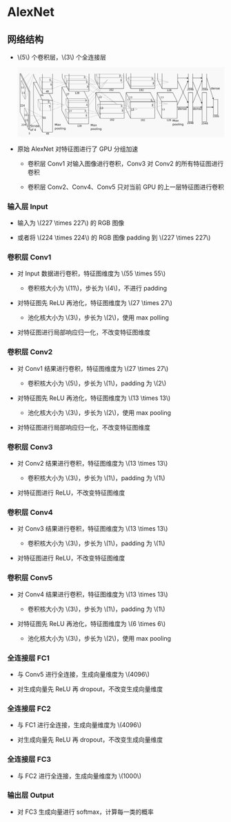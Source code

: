 <script type="text/javascript" src="http://cdn.mathjax.org/mathjax/latest/MathJax.js?config=default"></script>

# AlexNet

## 网络结构

- \\(5\\) 个卷积层，\\(3\\) 个全连接层

	![img](images/alexnet.png)

- 原始 AlexNet 对特征图进行了 GPU 分组加速

	- 卷积层 Conv1 对输入图像进行卷积，Conv3 对 Conv2 的所有特征图进行卷积

	- 卷积层 Conv2、Conv4、Conv5 只对当前 GPU 的上一层特征图进行卷积

### 输入层 Input

- 输入为 \\(227 \times 227\\) 的 RGB 图像

- 或者将 \\(224 \times 224\\) 的 RGB 图像 padding 到 \\(227 \times 227\\)

### 卷积层 Conv1

- 对 Input 数据进行卷积，特征图维度为 \\(55 \times 55\\)

	- 卷积核大小为 \\(11\\)，步长为 \\(4\\)，不进行 padding

- 对特征图先 ReLU 再池化，特征图维度为 \\(27 \times 27\\)

	- 池化核大小为 \\(3\\)，步长为 \\(2\\)，使用 max polling

- 对特征图进行局部响应归一化，不改变特征图维度

### 卷积层 Conv2

- 对 Conv1 结果进行卷积，特征图维度为 \\(27 \times 27\\)

	- 卷积核大小为 \\(5\\)，步长为 \\(1\\)，padding 为 \\(2\\)

- 对特征图先 ReLU 再池化，特征图维度为 \\(13 \times 13\\)

	- 池化核大小为 \\(3\\)，步长为 \\(2\\)，使用 max pooling

- 对特征图进行局部响应归一化，不改变特征图维度

### 卷积层 Conv3

- 对 Conv2 结果进行卷积，特征图维度为 \\(13 \times 13\\)

	- 卷积核大小为 \\(3\\)，步长为 \\(1\\)，padding 为 \\(1\\)

- 对特征图进行 ReLU，不改变特征图维度

### 卷积层 Conv4

- 对 Conv3 结果进行卷积，特征图维度为 \\(13 \times 13\\)

	- 卷积核大小为 \\(3\\)，步长为 \\(1\\)，padding 为 \\(1\\)

- 对特征图进行 ReLU，不改变特征图维度

### 卷积层 Conv5

- 对 Conv4 结果进行卷积，特征图维度为 \\(13 \times 13\\)

	- 卷积核大小为 \\(3\\)，步长为 \\(1\\)，padding 为 \\(1\\)

- 对特征图先 ReLU 再池化，特征图维度为 \\(6 \times 6\\)

	- 池化核大小为 \\(3\\)，步长为 \\(2\\)，使用 max pooling

### 全连接层 FC1

- 与 Conv5 进行全连接，生成向量维度为 \\(4096\\)

- 对生成向量先 ReLU 再 dropout，不改变生成向量维度

### 全连接层 FC2

- 与 FC1 进行全连接，生成向量维度为 \\(4096\\)

- 对生成向量先 ReLU 再 dropout，不改变生成向量维度

### 全连接层 FC3

- 与 FC2 进行全连接，生成向量维度为 \\(1000\\)

### 输出层 Output

- 对 FC3 生成向量进行 softmax，计算每一类的概率